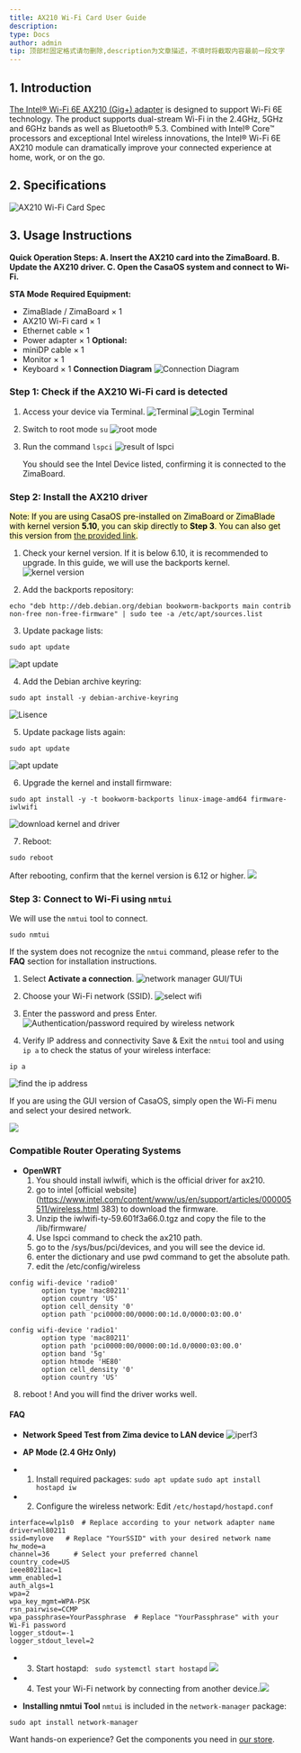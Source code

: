 ```yaml
---
title: AX210 Wi-Fi Card User Guide
description: 
type: Docs
author: admin
tip: 顶部栏固定格式请勿删除,description为文章描述，不填时将截取内容最前一段文字
---
```

## 1. Introduction
[The Intel® Wi-Fi 6E AX210 (Gig+) adapter](https://shop.zimaspace.com/products/intel-ax210-wifi-6e-pcie-card-zimaboard) is designed to support Wi-Fi 6E technology. The product supports dual-stream Wi-Fi in the 2.4GHz, 5GHz and 6GHz bands as well as Bluetooth® 5.3. Combined with Intel® Core™ processors and exceptional Intel wireless innovations, the Intel® Wi-Fi 6E AX210 module can dramatically improve your connected experience at home, work, or on the go.

## 2. Specifications
![AX210 Wi-Fi Card Spec](https://manage.icewhale.io/api/static/docs/1755248064574_copyImage.png)

## 3. Usage Instructions
**Quick Operation Steps:
A. Insert the AX210 card into the ZimaBoard.
B. Update the AX210 driver.
C. Open the CasaOS system and connect to Wi-Fi.**

**STA Mode**
**Required Equipment:**
- ZimaBlade / ZimaBoard × 1
- AX210 Wi-Fi card × 1
- Ethernet cable × 1
- Power adapter × 1
**Optional:**
- miniDP cable × 1
- Monitor × 1
- Keyboard × 1
**Connection Diagram**
![Connection Diagram](https://manage.icewhale.io/api/static/docs/1755248150818_image.png)
### Step 1: Check if the AX210 Wi-Fi card is detected
1. Access your device via Terminal.
![Terminal](https://manage.icewhale.io/api/static/docs/1755248310999_copyImage.png)
![Login Terminal](https://manage.icewhale.io/api/static/docs/1755248335646_image.png)

2. Switch to root mode `su`
![root mode](https://manage.icewhale.io/api/static/docs/1755248357144_image.png)

3. Run the command `lspci`
![result of lspci](https://manage.icewhale.io/api/static/docs/1755248383004_image.png)

   You should see the Intel Device listed, confirming it is connected to the ZimaBoard.

### Step 2: Install the AX210 driver
<mark style="background-color: #fff9bd">Note:
 If you are using CasaOS pre-installed on ZimaBoard or ZimaBlade with kernel version **5.10**, you can skip directly to **Step 3**.
 You can also get this version from [the provided link](https://www.zimaspace.com/docs/zimaboard/Restore-factory-settings).</mark>
1. Check your kernel version. If it is below 6.10, it is recommended to upgrade. In this guide, we will use the backports kernel.
![kernel version](https://manage.icewhale.io/api/static/docs/1755248568547_image.png)

2. Add the backports repository:
```language
echo "deb http://deb.debian.org/debian bookworm-backports main contrib non-free non-free-firmware" | sudo tee -a /etc/apt/sources.list
```


3. Update package lists:
```language
sudo apt update
```
![apt update](https://manage.icewhale.io/api/static/docs/1755249083029_image.png)

4. Add the Debian archive keyring:
```language
sudo apt install -y debian-archive-keyring
```
![Lisence](https://manage.icewhale.io/api/static/docs/1755249117075_image.png)

5. Update package lists again:
```language
sudo apt update
```
![apt update](https://manage.icewhale.io/api/static/docs/1755249154038_image.png)

6. Upgrade the kernel and install firmware:
```language
sudo apt install -y -t bookworm-backports linux-image-amd64 firmware-iwlwifi
```
![download kernel and driver](https://manage.icewhale.io/api/static/docs/1755249240618_image.png)

7. Reboot:
```language
sudo reboot
```
After rebooting, confirm that the kernel version is 6.12 or higher.
![](https://manage.icewhale.io/api/static/docs/1755249301302_image.png)

### Step 3: Connect to Wi-Fi using `nmtui`
We will use the `nmtui` tool to connect.
```language
sudo nmtui
```

If the system does not recognize the `nmtui` command, please refer to the **FAQ** section for installation instructions.

1. Select **Activate a connection**.
![network manager GUI/TUi](https://manage.icewhale.io/api/static/docs/1755249412290_image.png)

2. Choose your Wi-Fi network (SSID).
![select wifi](https://manage.icewhale.io/api/static/docs/1755249456648_image.png)

3. Enter the password and press Enter.
![Authentication/password required by wireless network](https://manage.icewhale.io/api/static/docs/1755249476230_image.png)

4. Verify IP address and connectivity
Save & Exit the `nmtui` tool and using `ip a` to check the status of your wireless interface:

```language
ip a
```
![find the ip address](https://manage.icewhale.io/api/static/docs/1755249580916_image.png)

  If you are using the GUI version of CasaOS, simply open the Wi-Fi menu and select your desired network.

![](https://manage.icewhale.io/api/static/docs/1755249604651_image.png)

### Compatible Router Operating Systems
- **OpenWRT**
  1. You should install iwlwifi, which is the official driver for ax210.
  2. go to intel [official website](https://www.intel.com/content/www/us/en/support/articles/000005511/wireless.html 383) to download the firmware.
  3. Unzip the iwlwifi-ty-59.601f3a66.0.tgz and copy the file to the /lib/firmware/
  4. Use lspci command to check the ax210 path.
  5. go to the /sys/bus/pci/devices, and you will see the device id.
  6. enter the dictionary and use pwd command to get the absolute path.
  7. edit the /etc/config/wireless
```language
config wifi-device 'radio0'
        option type 'mac80211'
        option country 'US'
        option cell_density '0'
        option path 'pci0000:00/0000:00:1d.0/0000:03:00.0'

config wifi-device 'radio1'
        option type 'mac80211'
        option path 'pci0000:00/0000:00:1d.0/0000:03:00.0'
        option band '5g'
        option htmode 'HE80'
        option cell_density '0'
        option country 'US'
```
  8. reboot ! And you will find the driver works well.

#### FAQ
- **Network Speed Test from Zima device to LAN device**
![iperf3](https://manage.icewhale.io/api/static/docs/1755249878561_image.png)


- **AP Mode (2.4 GHz Only)**

- 1. Install required packages:
     `sudo apt update`
     `sudo apt install hostapd iw`
- 2.  Configure the wireless network:
     Edit `/etc/hostapd/hostapd.conf`
```language
interface=wlp1s0  # Replace according to your network adapter name
driver=nl80211
ssid=mylove   # Replace "YourSSID" with your desired network name
hw_mode=a
channel=36      # Select your preferred channel
country_code=US
ieee80211ac=1
wmm_enabled=1
auth_algs=1
wpa=2
wpa_key_mgmt=WPA-PSK
rsn_pairwise=CCMP
wpa_passphrase=YourPassphrase  # Replace "YourPassphrase" with your Wi-Fi password
logger_stdout=-1
logger_stdout_level=2
```
- 3.  Start hostapd:
    ` sudo systemctl start hostapd`
![](https://manage.icewhale.io/api/static/docs/1755250711162_image.png)

- 4.  Test your Wi-Fi network by connecting from another device.![](https://manage.icewhale.io/api/static/docs/1755250706664_image.png)

 
- **Installing nmtui Tool**
  `nmtui` is included in the `network-manager` package:
```language
sudo apt install network-manager
```

Want hands-on experience? Get the components you need in [our store](https://shop.zimaspace.com/).
  
